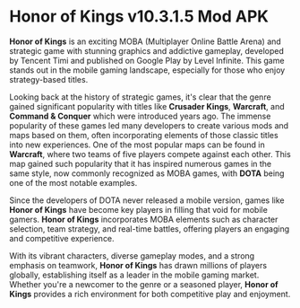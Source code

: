 # Honor of Kings v10.3.1.5 Mod APK

**Honor of Kings** is an exciting MOBA (Multiplayer Online Battle Arena) and strategic game with stunning graphics and addictive gameplay, developed by Tencent Timi and published on Google Play by Level Infinite. This game stands out in the mobile gaming landscape, especially for those who enjoy strategy-based titles.

Looking back at the history of strategic games, it's clear that the genre gained significant popularity with titles like **Crusader Kings**, **Warcraft**, and **Command & Conquer** which were introduced years ago. The immense popularity of these games led many developers to create various mods and maps based on them, often incorporating elements of those classic titles into new experiences. One of the most popular maps can be found in **Warcraft**, where two teams of five players compete against each other. This map gained such popularity that it has inspired numerous games in the same style, now commonly recognized as MOBA games, with **DOTA** being one of the most notable examples.

Since the developers of DOTA never released a mobile version, games like **Honor of Kings** have become key players in filling that void for mobile gamers. **Honor of Kings** incorporates MOBA elements such as character selection, team strategy, and real-time battles, offering players an engaging and competitive experience. 

With its vibrant characters, diverse gameplay modes, and a strong emphasis on teamwork, **Honor of Kings** has drawn millions of players globally, establishing itself as a leader in the mobile gaming market. Whether you're a newcomer to the genre or a seasoned player, **Honor of Kings** provides a rich environment for both competitive play and enjoyment.